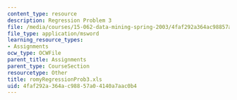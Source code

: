 ```yaml
---
content_type: resource
description: Regression Problem 3
file: /media/courses/15-062-data-mining-spring-2003/4faf292a364ac98857a04140a7aac0b4_romyRegressionProb3.xls
file_type: application/msword
learning_resource_types:
- Assignments
ocw_type: OCWFile
parent_title: Assignments
parent_type: CourseSection
resourcetype: Other
title: romyRegressionProb3.xls
uid: 4faf292a-364a-c988-57a0-4140a7aac0b4
---
```

